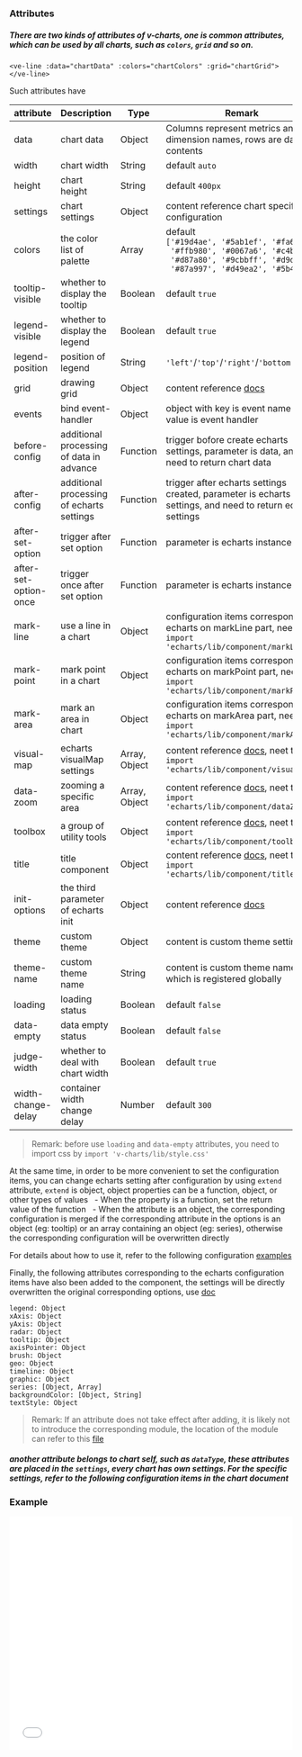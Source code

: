 ### Attributes

##### There are two kinds of attributes of v-charts, one is common attributes, which can be used by all charts, such as `colors`, `grid` and so on.

`<ve-line :data="chartData" :colors="chartColors" :grid="chartGrid"></ve-line>`

Such attributes have

| attribute | Description | Type | Remark |
| --- | --- | --- | --- |
| data | chart data | Object | Columns represent metrics and dimension names, rows are data contents |
| width | chart width | String | default `auto` |
| height | chart height | String | default `400px` |
| settings | chart settings | Object | content reference chart specific configuration |
| colors | the color list of palette | Array | default <br>`['#19d4ae', '#5ab1ef', '#fa6e86',`<br>` '#ffb980', '#0067a6', '#c4b4e4',`<br>` '#d87a80', '#9cbbff', '#d9d0c7',`<br>` '#87a997', '#d49ea2', '#5b4947']` |
| tooltip-visible | whether to display the tooltip | Boolean | default `true` |
| legend-visible | whether to display the legend | Boolean | default `true` |
| legend-position | position of legend | String | `'left'`/`'top'`/`'right'`/`'bottom'` |
| grid | drawing grid | Object | content reference [docs](https://ecomfe.github.io/echarts-doc/public/en/option.html#grid) |
| events | bind event-handler | Object | object with key is event name and value is event handler  |
| before-config | additional processing of data in advance | Function | trigger bofore create echarts settings, parameter is data, and need to return chart data |
| after-config | additional processing of echarts settings | Function | trigger after echarts settings created, parameter is echarts settings, and need to return echarts settings |
| after-set-option | trigger after set option | Function | parameter is echarts instance |
| after-set-option-once | trigger once after set option | Function | parameter is echarts instance |
| mark-line | use a line in a chart | Object | configuration items correspond to echarts on markLine part, neet to <br>`import 'echarts/lib/component/markLine'` |
| mark-point | mark point in a chart | Object | configuration items correspond to echarts on markPoint part, neet to `import 'echarts/lib/component/markPoint'` |
| mark-area | mark an area in chart | Object | configuration items correspond to echarts on markArea part, neet to `import 'echarts/lib/component/markAreae'` |
| visual-map | echarts visualMap settings | Array, Object | content reference [docs](https://ecomfe.github.io/echarts-doc/public/en/option.html#visualMap), neet to `import 'echarts/lib/component/visualMap'` |
| data-zoom | zooming a specific area | Array, Object | content reference [docs](https://ecomfe.github.io/echarts-doc/public/en/option.html#dataZoom), neet to `import 'echarts/lib/component/dataZoom'` |
| toolbox | a group of utility tools | Object | content reference [docs](https://ecomfe.github.io/echarts-doc/public/en/option.html#toolbox), neet to `import 'echarts/lib/component/toolbox'` |
| title | title component | Object | content reference [docs](https://ecomfe.github.io/echarts-doc/public/en/option.html#title), neet to `import 'echarts/lib/component/title'` |
| init-options | the third parameter of echarts init | Object | content reference [docs](https://ecomfe.github.io/echarts-doc/public/en/api.html#echarts) |
| theme | custom theme | Object | content is custom theme settings |
| theme-name |  custom theme name | String | content is custom theme name which is registered globally |
| loading | loading status | Boolean | default `false` |
| data-empty | data empty status | Boolean | default `false` |
| judge-width | whether to deal with chart width |  Boolean | default `true` |
| width-change-delay | container width change delay | Number | default `300` |

> Remark: before use `loading` and `data-empty` attributes, you need to import css by `import 'v-charts/lib/style.css'`

At the same time, in order to be more convenient to set the configuration items, you can change echarts setting after configuration by using `extend` attribute, `extend` is object, object properties can be a function, object, or other types of values
  - When the property is a function, set the return value of the function
  - When the attribute is an object, the corresponding configuration is merged if the corresponding attribute in the options is an object (eg: tooltip) or an array containing an object (eg: series), otherwise the corresponding configuration will be overwritten directly

For details about how to use it, refer to the following configuration [examples](/#/en/props-demo2)

Finally, the following attributes corresponding to the echarts configuration items have also been added to the component, the settings will be directly overwritten the original corresponding options, use [doc](https://ecomfe.github.io/echarts-doc/public/en/option.html)

```
legend: Object
xAxis: Object
yAxis: Object
radar: Object
tooltip: Object
axisPointer: Object
brush: Object
geo: Object
timeline: Object
graphic: Object
series: [Object, Array]
backgroundColor: [Object, String]
textStyle: Object
```

> Remark: If an attribute does not take effect after adding, it is likely not to introduce the corresponding module, the location of the module can refer to this [file](https://github.com/ecomfe/echarts/blob/master/index.js)


##### another attribute belongs to chart self, such as `dataType`, these attributes are placed in the `settings`, every chart has own settings. For the specific settings, refer to the following configuration items in the chart document

### Example

<iframe width="100%" height="415" src="//jsfiddle.net/vue_echarts/he1u3j75/54/embedded/result,html,js/?bodyColor=fff" allowfullscreen="allowfullscreen" frameborder="0"></iframe>
